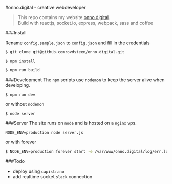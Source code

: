 #onno.digital - creative webdeveloper
> This repo contains my website [onno.digital](http://onno.digital).<br>
> Build with reactjs, socket.io, express, webpack, sass and coffee



###Install

Rename `config.sample.json` to  `config.json` and fill in the credentials

```
$ git clone git@github.com:ovdsteen/onno.digital.git
```
```
$ npm install
```
```
$ npm run build
```


###Development
The `npm` scripts use `nodemon` to keep the server alive when developing. <br>
```
$ npm run dev
```
or without `nodemon`
```
$ node server
```


###Server
The site runs on `node` and is hosted on a `nginx` vps.
```
NODE_ENV=production node server.js
```
or with forever
```bash
$ NODE_ENV=production forever start -e /var/www/onno.digital/log/err.log -a --uid onno.digital server.js
```

###Todo
* deploy using `capistrano`
* add realtime socket `slack` connection
